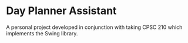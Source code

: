 # Day Planner Assistant

A personal project developed in conjunction with taking CPSC 210 which implements the Swing library.
